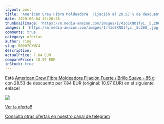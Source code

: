 ```yaml
---
layout: post
title: 'American Crew Fibra Moldeadora  Fijación al 28.53 % de descuento'
date: 2020-06-04 17:26:28
thumbnailImage: 'https://m.media-amazon.com/images/I/41c8XNO1fyL._SL200_.jpg'
images: [ 'https://m.media-amazon.com/images/I/41c8XNO1fyL._SL200_.jpg' ]
comments: true
category: ofertas
author: ring
slug: B0007CXWC4
description:
actualPrice: 7.84 EUR
comparePrice: 10.97 EUR
inStock: true
---
```


Está [American Crew Fibra Moldeadora  Fijación Fuerte / Brillo Suave  - 85 g](https://www.amazon.com/dp/B0007CXWC4/?tag=redken08-20) con 28.53 de descuento por 7.84 EUR (original: 10.97 EUR) en el siguiente enlace!

[![](https://m.media-amazon.com/images/I/41c8XNO1fyL._SL200_.jpg)](https://www.amazon.com/dp/B0007CXWC4/?tag=redken08-20)

[Ver la oferta!!](https://www.amazon.com/dp/B0007CXWC4/?tag=redken08-20)

[Consulta otras ofertas en nuestro canal de telegram](https://t.me/s/ofertas25)
